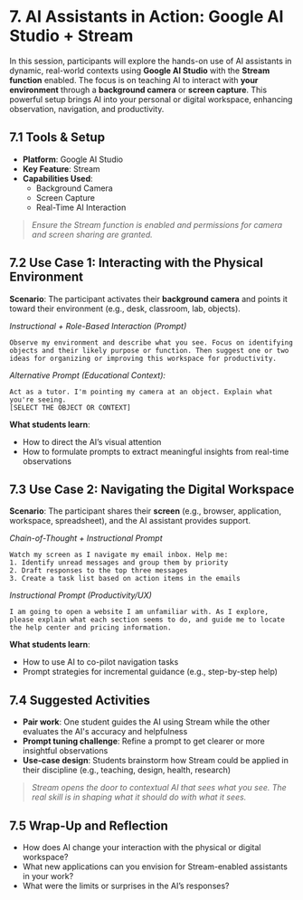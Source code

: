 # 7. AI Assistants in Action: Google AI Studio + Stream

In this session, participants will explore the hands-on use of AI assistants in dynamic, real-world contexts using **Google AI Studio** with the **Stream function** enabled. The focus is on teaching AI to interact with **your environment** through a **background camera** or **screen capture**. This powerful setup brings AI into your personal or digital workspace, enhancing observation, navigation, and productivity.

## 7.1 Tools & Setup

- **Platform**: Google AI Studio
- **Key Feature**: Stream
- **Capabilities Used**:
  - Background Camera
  - Screen Capture
  - Real-Time AI Interaction

> *Ensure the Stream function is enabled and permissions for camera and screen sharing are granted.*

## 7.2 Use Case 1: Interacting with the Physical Environment

**Scenario**: The participant activates their **background camera** and points it toward their environment (e.g., desk, classroom, lab, objects).

*Instructional + Role-Based Interaction (Prompt)*
```
Observe my environment and describe what you see. Focus on identifying objects and their likely purpose or function. Then suggest one or two ideas for organizing or improving this workspace for productivity.
```

*Alternative Prompt (Educational Context):*
```
Act as a tutor. I'm pointing my camera at an object. Explain what you're seeing.
[SELECT THE OBJECT OR CONTEXT]
```

**What students learn**:
- How to direct the AI’s visual attention
- How to formulate prompts to extract meaningful insights from real-time observations

## 7.3 Use Case 2: Navigating the Digital Workspace

**Scenario**: The participant shares their **screen** (e.g., browser, application, workspace, spreadsheet), and the AI assistant provides support.

*Chain-of-Thought + Instructional Prompt*
```
Watch my screen as I navigate my email inbox. Help me:
1. Identify unread messages and group them by priority
2. Draft responses to the top three messages
3. Create a task list based on action items in the emails
```

*Instructional Prompt (Productivity/UX)*
```
I am going to open a website I am unfamiliar with. As I explore, please explain what each section seems to do, and guide me to locate the help center and pricing information.
```

**What students learn**:
- How to use AI to co-pilot navigation tasks
- Prompt strategies for incremental guidance (e.g., step-by-step help)

## 7.4 Suggested Activities

- **Pair work**: One student guides the AI using Stream while the other evaluates the AI's accuracy and helpfulness
- **Prompt tuning challenge**: Refine a prompt to get clearer or more insightful observations
- **Use-case design**: Students brainstorm how Stream could be applied in their discipline (e.g., teaching, design, health, research)

> *Stream opens the door to contextual AI that sees what you see. The real skill is in shaping what it should do with what it sees.*

## 7.5 Wrap-Up and Reflection

- How does AI change your interaction with the physical or digital workspace?
- What new applications can you envision for Stream-enabled assistants in your work?
- What were the limits or surprises in the AI’s responses?


